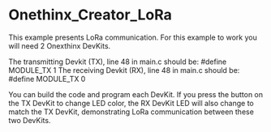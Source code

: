 # Onethinx_Creator_LoRa
This example presents LoRa communication. For this example to work you will need 2 Onexthinx DevKits.

The transmitting Devkit (TX), line 48 in main.c should be: #define MODULE_TX 1
The receiving Devkit (RX), line 48 in main.c should be: #define MODULE_TX 0

You can build the code and program each DevKit. If you press the button on the TX DevKit to change LED color, the RX DevKit LED will also change to match the TX DevKit, demonstrating LoRa communication between these two DevKits.

